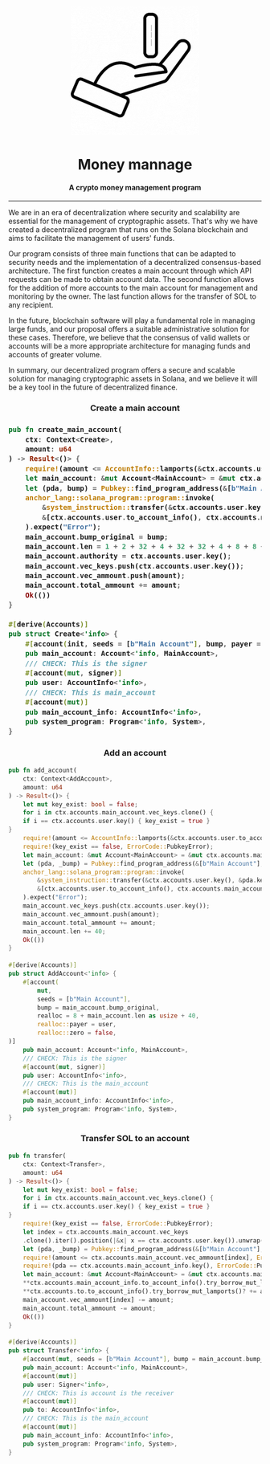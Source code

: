 <div align="center">

  ![money-mannage](money-mannage.gif)

  <h1 id="title">Money mannage</h1>
  <h4>A crypto money management program</h4>
</div>

---

We are in an era of decentralization where security and scalability are essential for the management of cryptographic assets. That's why we have created a decentralized program that runs on the Solana blockchain and aims to facilitate the management of users' funds.

Our program consists of three main functions that can be adapted to security needs and the implementation of a decentralized consensus-based architecture. The first function creates a main account through which API requests can be made to obtain account data. The second function allows for the addition of more accounts to the main account for management and monitoring by the owner. The last function allows for the transfer of SOL to any recipient.

In the future, blockchain software will play a fundamental role in managing large funds, and our proposal offers a suitable administrative solution for these cases. Therefore, we believe that the consensus of valid wallets or accounts will be a more appropriate architecture for managing funds and accounts of greater volume.

In summary, our decentralized program offers a secure and scalable solution for managing cryptographic assets in Solana, and we believe it will be a key tool in the future of decentralized finance.

<h3 align="center">Create a main account<h3>

```rust
pub fn create_main_account(
    ctx: Context<Create>,
    amount: u64
) -> Result<()> {
    require!(amount <= AccountInfo::lamports(&ctx.accounts.user.to_account_info()), ErrorCode::AmountError);
    let main_account: &mut Account<MainAccount> = &mut ctx.accounts.main_account;
    let (pda, bump) = Pubkey::find_program_address(&[b"Main Account"], ctx.program_id);
    anchor_lang::solana_program::program::invoke(
        &system_instruction::transfer(&ctx.accounts.user.key(), &pda.key(), amount),
        &[ctx.accounts.user.to_account_info(), ctx.accounts.main_account_info.to_account_info().clone()],
    ).expect("Error");
    main_account.bump_original = bump;
    main_account.len = 1 + 2 + 32 + 4 + 32 + 32 + 4 + 8 + 8 + 8;
    main_account.authority = ctx.accounts.user.key();
    main_account.vec_keys.push(ctx.accounts.user.key());
    main_account.vec_ammount.push(amount);
    main_account.total_ammount += amount;
    Ok(())
}

#[derive(Accounts)]
pub struct Create<'info> {
    #[account(init, seeds = [b"Main Account"], bump, payer = user, space = MainAccount::SIZE + 8)]
    pub main_account: Account<'info, MainAccount>,
    /// CHECK: This is the signer
    #[account(mut, signer)]
    pub user: AccountInfo<'info>,
    /// CHECK: This is main_account
    #[account(mut)]
    pub main_account_info: AccountInfo<'info>,
    pub system_program: Program<'info, System>,
}
```

<h3 align="center">Add an account</h3>

```rust
pub fn add_account(
    ctx: Context<AddAccount>,
    amount: u64
) -> Result<()> {
    let mut key_exist: bool = false;
    for i in ctx.accounts.main_account.vec_keys.clone() {
    if i == ctx.accounts.user.key() { key_exist = true }
}
    require!(amount <= AccountInfo::lamports(&ctx.accounts.user.to_account_info()), ErrorCode::AmountError);
    require!(key_exist == false, ErrorCode::PubkeyError);
    let main_account: &mut Account<MainAccount> = &mut ctx.accounts.main_account;
    let (pda, _bump) = Pubkey::find_program_address(&[b"Main Account"], ctx.program_id);
    anchor_lang::solana_program::program::invoke(
        &system_instruction::transfer(&ctx.accounts.user.key(), &pda.key(), amount),
        &[ctx.accounts.user.to_account_info(), ctx.accounts.main_account_info.to_account_info().clone()],
    ).expect("Error");
    main_account.vec_keys.push(ctx.accounts.user.key());
    main_account.vec_ammount.push(amount);
    main_account.total_ammount += amount;
    main_account.len += 40;
    Ok(())
}

#[derive(Accounts)]
pub struct AddAccount<'info> {
    #[account(
        mut,
        seeds = [b"Main Account"],
        bump = main_account.bump_original,
        realloc = 8 + main_account.len as usize + 40,
        realloc::payer = user,
        realloc::zero = false,
)]
    pub main_account: Account<'info, MainAccount>,
    /// CHECK: This is the signer
    #[account(mut, signer)]
    pub user: AccountInfo<'info>,
    /// CHECK: This is the main_account
    #[account(mut)]
    pub main_account_info: AccountInfo<'info>,
    pub system_program: Program<'info, System>,
}
```

<h3 align="center">Transfer SOL to an account</h3>

```rust
pub fn transfer(
    ctx: Context<Transfer>,
    amount: u64
) -> Result<()> {
    let mut key_exist: bool = false;
    for i in ctx.accounts.main_account.vec_keys.clone() {
    if i == ctx.accounts.user.key() { key_exist = true }
}
    require!(key_exist == false, ErrorCode::PubkeyError);
    let index = ctx.accounts.main_account.vec_keys
    .clone().iter().position(|&x| x == ctx.accounts.user.key()).unwrap();
    let (pda, _bump) = Pubkey::find_program_address(&[b"Main Account"], ctx.program_id);
    require!(amount <= ctx.accounts.main_account.vec_ammount[index], ErrorCode::AmountError);
    require!(pda == ctx.accounts.main_account_info.key(), ErrorCode::PubkeyError);
    let main_account: &mut Account<MainAccount> = &mut ctx.accounts.main_account;
    **ctx.accounts.main_account_info.to_account_info().try_borrow_mut_lamports()? -= amount;
    **ctx.accounts.to.to_account_info().try_borrow_mut_lamports()? += amount;
    main_account.vec_ammount[index] -= amount;
    main_account.total_ammount -= amount;
    Ok(())
}

#[derive(Accounts)]
pub struct Transfer<'info> {
    #[account(mut, seeds = [b"Main Account"], bump = main_account.bump_original)]
    pub main_account: Account<'info, MainAccount>,
    #[account(mut)]
    pub user: Signer<'info>,
    /// CHECK: This is account is the receiver
    #[account(mut)]
    pub to: AccountInfo<'info>,
    /// CHECK: This is the main_account
    #[account(mut)]
    pub main_account_info: AccountInfo<'info>,
    pub system_program: Program<'info, System>,
}

```
